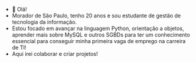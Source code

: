 - 👋 Olá! 
- Morador de São Paulo, tenho 20 anos e sou estudante de gestão de tecnologia da informação.
- Estou focado em avançar na linguagem Python, orientação a objetos, aprender mais sobre MySQL e outros SGBDs para ter um conhecimento essencial para conseguir minha primeira vaga
de emprego na carreira de TI!
- Aqui irei colaborar e criar projetos!

<!---
Nilsonsantos-s/Nilsonsantos-s is a ✨ special ✨ repository because its `README.md` (this file) appears on your GitHub profile.
You can click the Preview link to take a look at your changes.
--->
